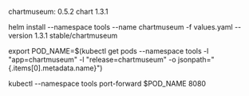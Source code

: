 chartmuseum: 0.5.2 chart 1.3.1

helm install --namespace tools --name chartmuseum -f values.yaml --version 1.3.1 stable/chartmuseum


export POD_NAME=$(kubectl get pods --namespace tools -l "app=chartmuseum" -l "release=chartmuseum" -o jsonpath="{.items[0].metadata.name}")

kubectl --namespace tools port-forward $POD_NAME 8080

